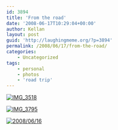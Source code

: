 ```yaml
---
id: 3894
title: 'From the road'
date: '2008-06-17T10:29:04+00:00'
author: Kellan
layout: post
guid: 'http://laughingmeme.org/?p=3894'
permalink: /2008/06/17/from-the-road/
categories:
    - Uncategorized
tags:
    - personal
    - photos
    - 'road trip'
---
```


[![IMG_3518](http://farm4.static.flickr.com/3270/2586723161_f9c5d07e55.jpg)](http://www.flickr.com/photos/curlyjazz/2586723161/ "IMG_3518 by curlyjazz, on Flickr")

[![IMG_3795](http://farm4.static.flickr.com/3136/2587751262_52fc91fd18.jpg)](http://www.flickr.com/photos/curlyjazz/2587751262/ "IMG_3795 by curlyjazz, on Flickr")

[![2008/06/16](http://farm4.static.flickr.com/3040/2585851230_701586d8a7.jpg)](http://www.flickr.com/photos/kellan/2585851230/ "2008/06/16 by kellan, on Flickr")